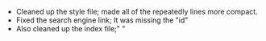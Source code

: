 <!DOCTYPE html>
<body>
  <ul>
    <li>Cleaned up the style file; made all of the repeatedly lines more compact.</li>
    <li>Fixed the search engine link; It was missing the "id"</li>
    <li>Also cleaned up the index file;" " </li>
  </ul>
</body>
</html>
